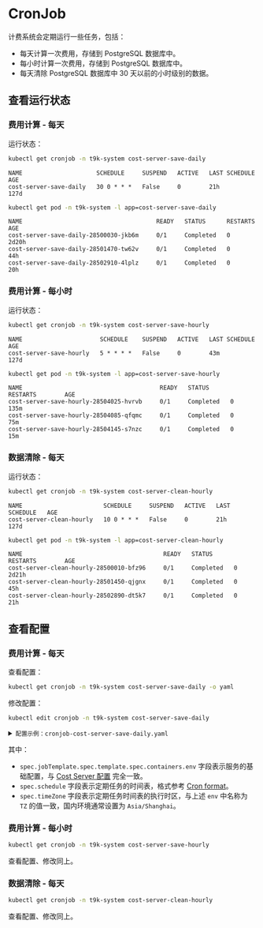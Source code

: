 # CronJob

计费系统会定期运行一些任务，包括：

* 每天计算一次费用，存储到 PostgreSQL 数据库中。
* 每小时计算一次费用，存储到 PostgreSQL 数据库中。
* 每天清除 PostgreSQL 数据库中 30 天以前的小时级别的数据。

## 查看运行状态

### 费用计算 - 每天

运行状态：

```bash
kubectl get cronjob -n t9k-system cost-server-save-daily 
```

```
NAME                     SCHEDULE     SUSPEND   ACTIVE   LAST SCHEDULE   AGE
cost-server-save-daily   30 0 * * *   False     0        21h             127d
```

```bash
kubectl get pod -n t9k-system -l app=cost-server-save-daily
```

```
NAME                                      READY   STATUS      RESTARTS        AGE
cost-server-save-daily-28500030-jkb6m     0/1     Completed   0               2d20h
cost-server-save-daily-28501470-tw62v     0/1     Completed   0               44h
cost-server-save-daily-28502910-4lplz     0/1     Completed   0               20h
```

### 费用计算 - 每小时

运行状态：

```bash
kubectl get cronjob -n t9k-system cost-server-save-hourly
```

```
NAME                      SCHEDULE    SUSPEND   ACTIVE   LAST SCHEDULE   AGE
cost-server-save-hourly   5 * * * *   False     0        43m             127d
```

```bash
kubectl get pod -n t9k-system -l app=cost-server-save-hourly
```

```
NAME                                       READY   STATUS      RESTARTS        AGE
cost-server-save-hourly-28504025-hvrvb     0/1     Completed   0               135m
cost-server-save-hourly-28504085-qfqmc     0/1     Completed   0               75m
cost-server-save-hourly-28504145-s7nzc     0/1     Completed   0               15m
```

### 数据清除 - 每天

运行状态：

```bash
kubectl get cronjob -n t9k-system cost-server-clean-hourly
```

```
NAME                       SCHEDULE     SUSPEND   ACTIVE   LAST SCHEDULE   AGE
cost-server-clean-hourly   10 0 * * *   False     0        21h             127d
```

```bash
kubectl get pod -n t9k-system -l app=cost-server-clean-hourly
```

```
NAME                                        READY   STATUS      RESTARTS        AGE
cost-server-clean-hourly-28500010-bfz96     0/1     Completed   0               2d21h
cost-server-clean-hourly-28501450-qjgnx     0/1     Completed   0               45h
cost-server-clean-hourly-28502890-dt5k7     0/1     Completed   0               21h
```

## 查看配置

### 费用计算 - 每天

查看配置：

```bash
kubectl get cronjob -n t9k-system cost-server-save-daily -o yaml
```

修改配置：

```bash
kubectl edit cronjob -n t9k-system cost-server-save-daily
```

<details><summary><code class="hljs">配置示例：cronjob-cost-server-save-daily.yaml</code></summary>

```yaml
apiVersion: batch/v1
kind: CronJob
metadata:
  name: cost-server-save-daily
  namespace: t9k-system
spec:
  jobTemplate:
    spec:
      template:
        spec:
          containers:
          - args:
            - cost-model
            - save-daily
            env:
            - name: TZ
              value: Asia/Shanghai
            - name: T9K_SECURITY_SERVER_URL
              value: https://security-console-server.t9k-system:8081
            - name: T9K_POSTGRES_HOST
              value: cost-server-postgresql
            ...
            image: tsz.io/t9k/cost-server:1.79.1
            imagePullPolicy: IfNotPresent
            name: cost-server-save-daily
  schedule: 30 0 * * *
  timeZone: Asia/Shanghai
...
```

</details>

其中：

* `spec.jobTemplate.spec.template.spec.containers.env` 字段表示服务的基础配置，与 [Cost Server 配置](cost-server.md#查看配置) 完全一致。
* `spec.schedule` 字段表示定期任务的时间表，格式参考 <a target="_blank" rel="noopener noreferrer" href="https://en.wikipedia.org/wiki/Cron">Cron format</a>。
* `spec.timeZone` 字段表示定期任务时间表的执行时区，与上述 `env` 中名称为 `TZ` 的值一致，国内环境通常设置为 `Asia/Shanghai`。

### 费用计算 - 每小时

```bash
kubectl get cronjob -n t9k-system cost-server-save-hourly
```
查看配置、修改同上。

### 数据清除 - 每天

```bash
kubectl get cronjob -n t9k-system cost-server-clean-hourly
```

查看配置、修改同上。
